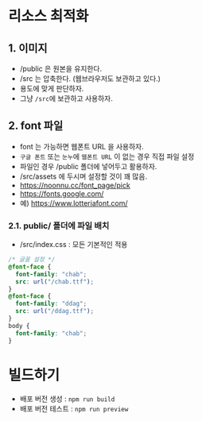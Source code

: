 # 리소스 최적화

## 1. 이미지

- /public 은 원본을 유지한다.
- /src 는 압축한다. (웹브라우저도 보관하고 있다.)
- 용도에 맞게 판단하자.
- 그냥 `/src`에 보관하고 사용하자.

## 2. font 파일

- font 는 가능하면 웹폰트 URL 을 사용하자.
- `구글 폰트` 또는 `눈누`에 `웹폰트 URL` 이 없는 경우 직접 파일 설정
- 파일인 경우 /public 폴더에 넣어두고 활용하자.
- /src/assets 에 두시며 설정할 것이 꽤 많음.
- https://noonnu.cc/font_page/pick
- https://fonts.google.com/
- 예) https://www.lotteriafont.com/

### 2.1. public/ 폴더에 파일 배치

- /src/index.css : 모든 기본적인 적용

```css
/* 글꼴 설정 */
@font-face {
  font-family: "chab";
  src: url("/chab.ttf");
}
@font-face {
  font-family: "ddag";
  src: url("/ddag.ttf");
}
body {
  font-family: "chab";
}
```

# 빌드하기

- 배포 버전 생성 : `npm run build`
- 배포 버전 테스트 : `npm run preview`
